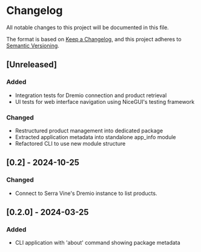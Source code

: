 # Changelog

All notable changes to this project will be documented in this file.

The format is based on [Keep a Changelog](https://keepachangelog.com/en/1.0.0/),
and this project adheres to [Semantic Versioning](https://semver.org/spec/v2.0.0.html).

## \[Unreleased\]

### Added

- Integration tests for Dremio connection and product retrieval
- UI tests for web interface navigation using NiceGUI's testing framework

### Changed

- Restructured product management into dedicated package
- Extracted application metadata into standalone app_info module
- Refactored CLI to use new module structure

## \[0.2\] - 2024-10-25

### Changed

- Connect to Serra Vine's Dremio instance to list products.

## \[0.2.0\] - 2024-03-25

### Added

- CLI application with 'about' command showing package metadata
